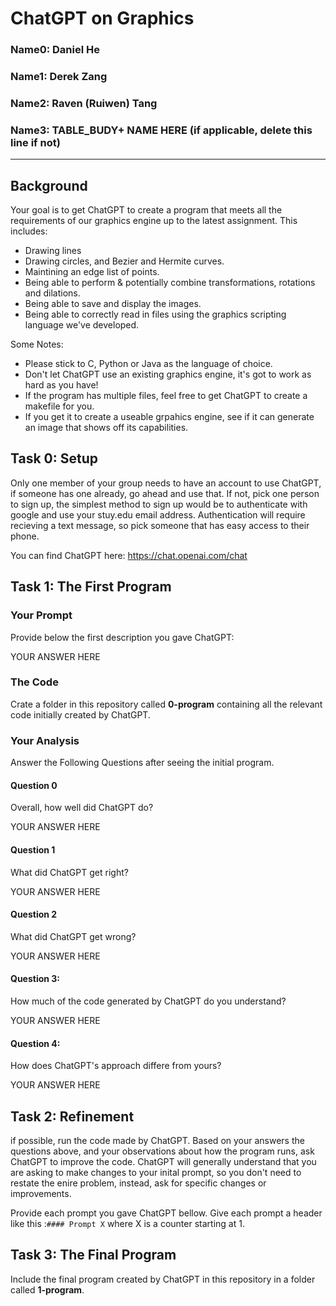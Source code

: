 # ChatGPT on Graphics

### Name0: Daniel He
### Name1: Derek Zang
### Name2: Raven (Ruiwen) Tang
### Name3: TABLE_BUDY+ NAME HERE (if applicable, delete this line if not)

---

## Background
Your goal is to get ChatGPT to create a program that meets all the requirements of our graphics engine up to the latest assignment. This includes:
* Drawing lines
* Drawing circles, and Bezier and Hermite curves.
* Maintining an edge list of points.
* Being able to perform & potentially combine transformations, rotations and dilations.
* Being able to save and display the images.
* Being able to correctly read in files using the graphics scripting language we've developed.

Some Notes:
* Please stick to C, Python or Java as the language of choice.
* Don't let ChatGPT use an existing graphics engine, it's got to work as hard as you have!
* If the program has multiple files, feel free to get ChatGPT to create a makefile for you.
* If you get it to create a useable grpahics engine, see if it can generate an image that shows off its capabilities.



## Task 0: Setup
Only one member of your group needs to have an account to use ChatGPT, if someone has one already, go ahead and use that. If not, pick one person to sign up, the simplest method to sign up would be to authenticate with google and use your stuy.edu email address. Authentication will require recieving a text message, so pick someone that has easy access to their phone.

You can find ChatGPT here: <https://chat.openai.com/chat>

## Task 1: The First Program
### Your Prompt
Provide below the first description you gave ChatGPT:

YOUR ANSWER HERE

### The Code
Crate a folder in this repository called __0-program__ containing all the relevant code initially created by ChatGPT.

### Your Analysis
Answer the Following Questions after seeing the initial program.

#### Question 0
Overall, how well did ChatGPT do?

YOUR ANSWER HERE

#### Question 1
What did ChatGPT get right?

YOUR ANSWER HERE

#### Question 2
What did ChatGPT get wrong?

YOUR ANSWER HERE

#### Question 3:
How much of the code generated by ChatGPT do you understand?

YOUR ANSWER HERE

#### Question 4:
How does ChatGPT's approach differe from yours?

YOUR ANSWER HERE


## Task 2: Refinement
if possible, run the code made by ChatGPT. Based on your answers the questions above, and your observations about how the program runs, ask ChatGPT to improve the code. ChatGPT will generally understand that you are asking to make changes to your inital prompt, so you don't need to restate the enire problem, instead, ask for specific changes or improvements.

Provide each prompt you gave ChatGPT bellow. Give each prompt a header like this :`#### Prompt X` where X is a counter starting at 1.

## Task 3: The Final Program
Include the final program created by ChatGPT in this repository in a folder called __1-program__.



